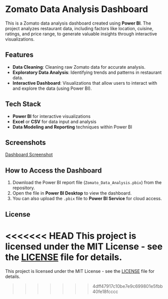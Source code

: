 # Zomato Data Analysis Dashboard

This is a Zomato data analysis dashboard created using **Power BI**. The project analyzes restaurant data, including factors like location, cuisine, ratings, and price range, to generate valuable insights through interactive visualizations.

## Features

- **Data Cleaning**: Cleaning raw Zomato data for accurate analysis.
- **Exploratory Data Analysis**: Identifying trends and patterns in restaurant data.
- **Interactive Dashboard**: Visualizations that allow users to interact with and explore the data (using Power BI).

## Tech Stack

- **Power BI** for interactive visualizations
- **Excel** or **CSV** for data input and analysis
- **Data Modeling and Reporting** techniques within Power BI

## Screenshots

[Dashboard Screenshot]("dashboard_image.png")

## How to Access the Dashboard

1. Download the Power BI report file (`Zomato_Data_Analysis.pbix`) from the repository.
2. Open the file in **Power BI Desktop** to view the dashboard.
3. You can also upload the `.pbix` file to **Power BI Service** for cloud access.

## License

<<<<<<< HEAD
This project is licensed under the MIT License - see the [LICENSE](LICENSE) file for details.
=======
This project is licensed under the MIT License - see the [LICENSE](LICENSE) file for details.
>>>>>>> 4dff47917c10be7e9c699801e5fbb40fe18fcccc
